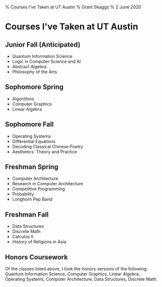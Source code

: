 % Courses I've Taken at UT Austin 
% Grant Skaggs 
% 2 June 2020

# Courses I've Taken at UT Austin

## Junior Fall (Anticipated)
* Quantum Information Science 
* Logic in Computer Science and AI 
* Abstract Algebra 
* Philosophy of the Arts 

## Sophomore Spring
* Algorithms 
* Computer Graphics 
* Linear Algebra 

## Sophomore Fall
* Operating Systems 
* Differential Equations
* Decoding Classical Chinese Poetry 
* Aesthetics: Theory and Practice 

## Freshman Spring
* Computer Architecture
* Research in Computer Architecture
* Competitive Programming
* Probability
* Longhorn Pep Band

## Freshman Fall
* Data Structures
* Discrete Math
* Calculus II 
* History of Religions in Asia

## Honors Coursework

Of the classes listed above, I took the honors versions of the following: Quantum Information Science, Computer Graphics, Linear Algebra, Operating Systems, Computer Architecture, Data Structures, Discrete Math.


